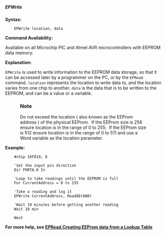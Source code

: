 <div class="section">

<div class="titlepage">

<div>

<div>

##### <span id="_epwrite"></span>EPWrite

</div>

</div>

</div>

<span class="strong">**Syntax:**</span>

``` screen
    EPWrite location, data
```

<span class="strong">**Command Availability:**</span>

Available on all Microchip PIC and Atmel AVR microcontrollers with
EEPROM data memory.

<span class="strong">**Explanation:**</span>

`EPWrite` is used to write information to the EEPROM data storage, so
that it can be accessed later by a programmer on the PC, or by the
`EPRead` command. `location` represents the location to write data to,
and the location varies from one chip to another. `data` is the data
that is to be written to the EEPROM, and can be a value or a variable.

<div class="note" style="margin-left: 0.5in; margin-right: 0.5in;">

### Note

Do not exceed the location ( also known as the EEProm address ) of the
physical EEProm.  If the EEProm size is 256 ensure location is in the
range of 0 to 255;  If the EEProm size is 512 ensure location is in the
range of 0 to 511 and use a Word variable as the location parameter.

</div>

<span class="strong">**Example:**</span>

``` screen
    #chip 16F819, 8

    'Set the input pin direction
    Dir PORTA.0 In

    'Loop to take readings until the EEPROM is full
    For CurrentAddress = 0 to 255

    'Take a reading and log it
    EPWrite CurrentAddress, ReadAD(AN0)

    'Wait 10 minutes before getting another reading
    Wait 10 min

    Next
```

<span class="strong">**For more help, see
<a href="_epread.html" class="link" title="EPRead">EPRead</a>,<a href="_lookup_tables.html" class="link" title="Lookup Tables">Creating EEProm data from a Lookup Table</a>**</span>

</div>
